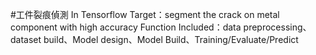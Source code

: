 #工件裂痕偵測 In Tensorflow
Target：segment the crack on metal component with high accuracy
Function Included：data preprocessing、dataset build、Model design、Model Build、Training/Evaluate/Predict
